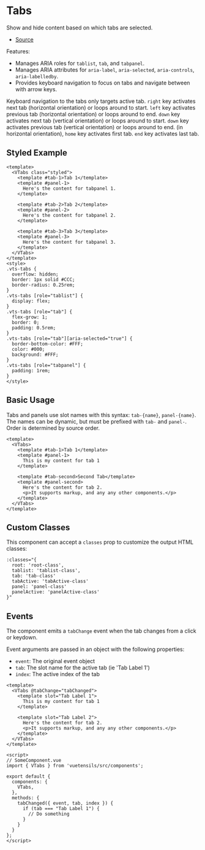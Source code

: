 # Tabs

Show and hide content based on which tabs are selected.

- [Source](https://github.com/AustinGil/vuetensils/blob/master/src/components/VTabs/VTabs.vue)

Features:

- Manages ARIA roles for `tablist`, `tab`, and `tabpanel`.
- Manages ARIA attributes for `aria-label`, `aria-selected`, `aria-controls`, `aria-labelledby`.
- Provides keyboard navigation to focus on tabs and navigate between with arrow keys.

Keyboard navigation to the tabs only targets active tab. `right` key activates next tab (horizontal orientation) or loops around to start. `left` key activates previous tab (horizontal orientation) or loops around to end. `down` key activates next tab (vertical orientation) or loops around to start. `down` key activates previous tab (vertical orientation) or loops around to end. (in horizontal orientation), `home` key activates first tab. `end` key activates last tab.

## Styled Example

```vue live
<template>
  <VTabs class="styled">
    <template #tab-1>Tab 1</template>
    <template #panel-1>
      Here's the content for tabpanel 1.
    </template>

    <template #tab-2>Tab 2</template>
    <template #panel-2>
      Here's the content for tabpanel 2.
    </template>

    <template #tab-3>Tab 3</template>
    <template #panel-3>
      Here's the content for tabpanel 3.
    </template>
  </VTabs>
</template>
<style>
.vts-tabs {
  overflow: hidden;
  border: 1px solid #CCC;
  border-radius: 0.25rem;
}
.vts-tabs [role="tablist"] {
  display: flex;
}
.vts-tabs [role="tab"] {
  flex-grow: 1;
  border: 0;
  padding: 0.5rem;
}
.vts-tabs [role="tab"][aria-selected="true"] {
  border-bottom-color: #FFF;
  color: #000;
  background: #FFF;
}
.vts-tabs [role="tabpanel"] {
  padding: 1rem;
}
</style>
```

## Basic Usage

Tabs and panels use slot names with this syntax: `tab-{name}`, `panel-{name}`. The names can be dynamic, but must be prefixed with `tab-` and `panel-`. Order is determined by source order.

```vue live
<template>
  <VTabs>
    <template #tab-1>Tab 1</template>
    <template #panel-1>
      This is my content for tab 1
    </template>

    <template #tab-second>Second Tab</template>
    <template #panel-second>
      Here's the content for tab 2.
      <p>It supports markup, and any any other components.</p>
    </template>
  </VTabs>
</template>
```

## Custom Classes

This component can accept a `classes` prop to customize the output HTML classes:

```
:classes="{ 
  root: 'root-class', 
  tablist: 'tablist-class', 
  tab: 'tab-class'
  tabActive: 'tabActive-class'
  panel: 'panel-class'
  panelActive: 'panelActive-class'
}"
```

## Events

The component emits a `tabChange` event when the tab changes from a click or keydown.

Event arguments are passed in an object with the following properties:

- `event`: The original event object
- `tab`: The slot name for the active tab (ie 'Tab Label 1')
- `index`: The active index of the tab

```vue
<template>
  <VTabs @tabChange="tabChanged">
    <template slot="Tab Label 1">
      This is my content for tab 1
    </template>

    <template slot="Tab Label 2">
      Here's the content for tab 2.
      <p>It supports markup, and any any other components.</p>
    </template>
  </VTabs>
</template>

<script>
// SomeComponent.vue
import { VTabs } from 'vuetensils/src/components';

export default {
  components: {
    VTabs,
  },
  methods: {
    tabChanged({ event, tab, index }) {
      if (tab === "Tab Label 1") {
        // Do something
      }
    }
  }
};
</script>
```